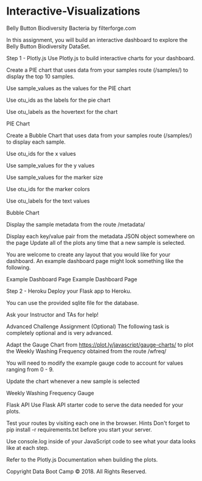 # Interactive-Visualizations
Belly Button Biodiversity
Bacteria by filterforge.com

In this assignment, you will build an interactive dashboard to explore the Belly Button Biodiversity DataSet.

Step 1 - Plotly.js
Use Plotly.js to build interactive charts for your dashboard.

Create a PIE chart that uses data from your samples route (/samples/<sample>) to display the top 10 samples.

Use sample_values as the values for the PIE chart

Use otu_ids as the labels for the pie chart

Use otu_labels as the hovertext for the chart

PIE Chart

Create a Bubble Chart that uses data from your samples route (/samples/<sample>) to display each sample.

Use otu_ids for the x values

Use sample_values for the y values

Use sample_values for the marker size

Use otu_ids for the marker colors

Use otu_labels for the text values

Bubble Chart

Display the sample metadata from the route /metadata/<sample>

Display each key/value pair from the metadata JSON object somewhere on the page
Update all of the plots any time that a new sample is selected.

You are welcome to create any layout that you would like for your dashboard. An example dashboard page might look something like the following.

Example Dashboard Page Example Dashboard Page

Step 2 - Heroku
Deploy your Flask app to Heroku.

You can use the provided sqlite file for the database.

Ask your Instructor and TAs for help!

Advanced Challenge Assignment (Optional)
The following task is completely optional and is very advanced.

Adapt the Gauge Chart from https://plot.ly/javascript/gauge-charts/ to plot the Weekly Washing Frequency obtained from the route /wfreq/<sample>

You will need to modify the example gauge code to account for values ranging from 0 - 9.

Update the chart whenever a new sample is selected

Weekly Washing Frequency Gauge

Flask API
Use Flask API starter code to serve the data needed for your plots.

Test your routes by visiting each one in the browser.
Hints
Don't forget to pip install -r requirements.txt before you start your server.

Use console.log inside of your JavaScript code to see what your data looks like at each step.

Refer to the Plotly.js Documentation when building the plots.

Copyright
Data Boot Camp © 2018. All Rights Reserved.
